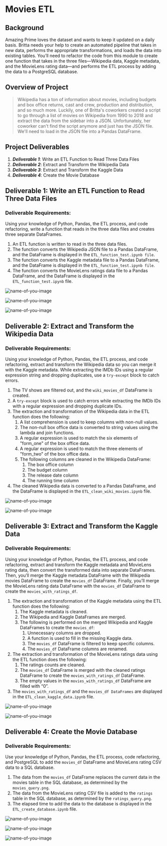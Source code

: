# Movies ETL
## Background
Amazing Prime loves the dataset and wants to keep it updated on a daily basis. Britta needs your help to create an automated pipeline that takes in new data, performs the appropriate transformations, and loads the data into existing tables. You’ll need to refactor the code from this module to create one function that takes in the three files—Wikipedia data, Kaggle metadata, and the MovieLens rating data—and performs the ETL process by adding the data to a PostgreSQL database.

## Overview of Project
> Wikipedia has a ton of information about movies, including budgets and box office returns, cast and crew, production and distribution, and so much more. Luckily, one of Britta's coworkers created a script to go through a list of movies on Wikipedia from 1990 to 2018 and extract the data from the sidebar into a JSON. Unfortunately, her coworker can't find the script anymore and just has the JSON file. We'll need to load in the JSON file into a Pandas DataFrame.

## Project Deliverables

1. ***Deliverable 1***: Write an ETL Function to Read Three Data Files
2. ***Deliverable 2***: Extract and Transform the Wikipedia Data
3. ***Deliverable 3***: Extract and Transform the Kaggle Data
4. ***Deliverable 4***: Create the Movie Database

## Deliverable 1:  Write an ETL Function to Read Three Data Files
### Deliverable Requirements:
Using your knowledge of Python, Pandas, the ETL process, and code refactoring, write a function that reads in the three data files and creates three separate DataFrames.

1. An ETL function is written to read in the three data files. 
2. The function converts the Wikipedia JSON file to a Pandas DataFrame, and the DataFrame is displayed in the `ETL_function_test.ipynb file`.
3. The function converts the Kaggle metadata file to a Pandas DataFrame, and the DataFrame is displayed in the `ETL_function_test.ipynb file`.
4. The function converts the MovieLens ratings data file to a Pandas DataFrame, and the DataFrame is displayed in the `ETL_function_test.ipynb` file.

![name-of-you-image](https://github.com/DataJew/Movies-ETL/blob/main/Resources/images/Deliverable%201/wiki_movies_df.png)

![name-of-you-image](https://github.com/DataJew/Movies-ETL/blob/main/Resources/images/Deliverable%201/kaggle_metadata.png)

![name-of-you-image](https://github.com/DataJew/Movies-ETL/blob/main/Resources/images/Deliverable%201/ratings_df.png)


## Deliverable 2: Extract and Transform the Wikipedia Data
### Deliverable Requirements:
Using your knowledge of Python, Pandas, the ETL process, and code refactoring, extract and transform the Wikipedia data so you can merge it with the Kaggle metadata. While extracting the IMDb IDs using a regular expression string and dropping duplicates, use a `try-except` block to catch errors.

1. The TV shows are filtered out, and the `wiki_movies_df` DataFrame is created.
2. A `try-except` block is used to catch errors while extracting the IMDb IDs with a regular expression and dropping duplicate IDs.
3. The extraction and transformation of the Wikipedia data in the ETL function does the following:
    1. A list comprehension is used to keep columns with non-null values.
    2. The non-null box office data is converted to string values using the lambda and join functions.
    3. A regular expression is used to match the six elements of "form_one" of the box office data.
    4. A regular expression is used to match the three elements of "form_two" of the box office data.
    5. The following columns are cleaned in the Wikipedia DataFrame:
        1. The box office column
        2. The budget column
        3. The release date column
        4. The running time column​
4. The cleaned Wikipedia data is converted to a Pandas DataFrame, and the DataFrame is displayed in the `ETL_clean_wiki_movies.ipynb` file.

![name-of-you-image](https://github.com/DataJew/Movies-ETL/blob/main/Resources/images/Deliverable%202/wiki_movies_df.png)

![name-of-you-image](https://github.com/DataJew/Movies-ETL/blob/main/Resources/images/Deliverable%202/wiki_movies_df_columns.png)


## Deliverable 3: Extract and Transform the Kaggle Data
### Deliverable Requirements:
Using your knowledge of Python, Pandas, the ETL process, and code refactoring, extract and transform the Kaggle metadata and MovieLens rating data, then convert the transformed data into separate DataFrames. Then, you’ll merge the Kaggle metadata DataFrame with the Wikipedia movies DataFrame to create the `movies_df` DataFrame. Finally, you’ll merge the MovieLens rating data DataFrame with the `movies_df` DataFrame to create the `movies_with_ratings_df`.

1. The extraction and transformation of the Kaggle metadata using the ETL function does the following:
    1. The Kaggle metadata is cleaned.
    2. The Wikipedia and Kaggle DataFrames are merged.
    3. The following is performed on the merged Wikipedia and Kaggle DataFrames to create the `movies_df`:
        1. Unnecessary columns are dropped.
        2. A function is used to fill in the missing Kaggle data.
        3. The `movies_df` DataFrame is filtered to keep specific columns.
        4. The `movies_df` DataFrame columns are renamed.
2. The extraction and transformation of the MovieLens ratings data using the ETL function does the following:
    1. The ratings counts are cleaned.
    2. The `movies_df` DataFrame is merged with the cleaned ratings DataFrame to create the `movies_with_ratings_df` DataFrame.
    3. The empty values in the `movies_with_ratings_df` DataFrame are filled with “0”.
3. The `movies_with_ratings_df` and the `movies_df DataFrames` are displayed in the `ETL_clean_kaggle_data.ipynb` file.

![name-of-you-image](https://github.com/DataJew/Movies-ETL/blob/main/Resources/images/Deliverable%203/movies_df.png)

![name-of-you-image](https://github.com/DataJew/Movies-ETL/blob/main/Resources/images/Deliverable%203/movies_with_ratings_df.png)


## Deliverable 4: Create the Movie Database
### Deliverable Requirements:
Use your knowledge of Python, Pandas, the ETL process, code refactoring, and PostgreSQL to add the `movies_df` DataFrame and MovieLens rating CSV data to a SQL database.

1. The data from the `movies_df` DataFrame replaces the current data in the movies table in the SQL database, as determined by the `movies_query.png`.
2. The data from the MovieLens rating CSV file is added to the `ratings` table in the SQL database, as determined by the `ratings_query.png`.
3. The elapsed time to add the data to the database is displayed in the `ETL_create_database.ipynb` file.

![name-of-you-image](https://github.com/DataJew/Movies-ETL/blob/main/Resources/images/movies_query.PNG)

![name-of-you-image](https://github.com/DataJew/Movies-ETL/blob/main/Resources/images/rating_query.PNG)

![name-of-you-image](https://github.com/DataJew/Movies-ETL/blob/main/Resources/images/rating_query2.PNG)
